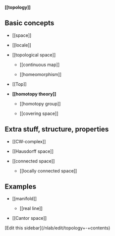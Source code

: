 

**[[topology]]**

## Basic concepts

* [[space]]

* [[locale]]

* [[topological space]]
  
  * [[continuous map]]

  * [[homeomorphism]]


* [[Top]]

* **[[homotopy theory]]**

  * [[homotopy group]]

  * [[covering space]]

## Extra stuff, structure, properties

* [[CW-complex]]

* [[Hausdorff space]]

* [[connected space]]

  * [[locally connected space]]


## Examples

* [[manifold]]

  * [[real line]]

* [[Cantor space]]


<div markdown="1">[Edit this sidebar](/nlab/edit/topology+-+contents)</div>



